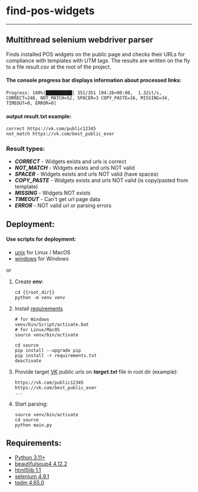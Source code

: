 # find-pos-widgets

___

## Multithread selenium webdriver parser

Finds installed POS widgets on the public page and checks their URLs for compliance with templates with UTM tags. The
results are written on the fly to a file result.csv at the root of the project.

#### The console progress bar displays information about processed links:

```
Progress: 100%|██████████| 351/351 [04:26<00:00,  1.32it/s, CORRECT=246, NOT_MATCH=52, SPACER=3 COPY_PASTE=16, MISSING=34, TIMEOUT=0, ERROR=0]
```

#### output result.txt example:

```
correct https://vk.com/public12345
not_match https://vk.com/best_public_ever
```

### Result types:

- _**CORRECT**_ - Widgets exists and urls is correct
- _**NOT_MATCH**_ - Widgets exists and urls NOT valid
- _**SPACER**_ - Widgets exists and urls NOT valid (have spaces)
- _**COPY_PASTE**_ - Widgets exists and urls NOT valid (is copy/pasted from template)
- _**MISSING**_ - Widgets NOT exists
- _**TIMEOUT**_ - Can't get url page data
- _**ERROR**_ - NOT valid url or parsing errors

## Deployment:

#### Use scripts for deployment:

- [unix](unix) for Linux / MacOS
- [windows](windows) for Windows

or

1. Create _**env**_:
    ```
    cd {{root_dir}}
    python -m venv venv
    ```
2. Install [requirements](source/requirements.txt)
    ```
    # for Windows
    venv/bin/Script/activate.bat
    # for Linux/MacOS
    source venv/bin/activate
    
    cd source
    pip install --upgrade pip
    pip install -r requirements.txt
    deactivate
    ```
3. Provide target [VK](https://vk.com) public urls on _**target.txt**_ file in root dir (example):
    ```
    https://vk.com/public12345
    https://vk.com/best_public_ever
    ...
    ```
4. Start parsing:
    ```
    source venv/bin/activate
    cd source
    python main.py
    ```

## Requirements:

- [Python 3.11+]()
- [beautifulsoup4 4.12.2]()
- [html5lib 1.1]()
- [selenium 4.9.1]()
- [tqdm 4.65.0]()
